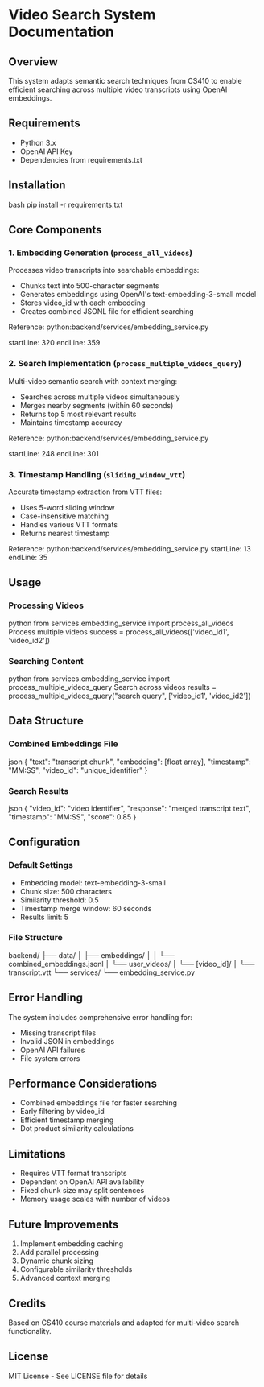 # Video Search System Documentation

## Overview
This system adapts semantic search techniques from CS410 to enable efficient searching across multiple video transcripts using OpenAI embeddings.

## Requirements
- Python 3.x
- OpenAI API Key
- Dependencies from requirements.txt

## Installation 
bash
pip install -r requirements.txt


## Core Components

### 1. Embedding Generation (`process_all_videos`)
Processes video transcripts into searchable embeddings:
- Chunks text into 500-character segments
- Generates embeddings using OpenAI's text-embedding-3-small model
- Stores video_id with each embedding
- Creates combined JSONL file for efficient searching

Reference: 
python:backend/services/embedding_service.py

startLine: 320
endLine: 359


### 2. Search Implementation (`process_multiple_videos_query`) 
Multi-video semantic search with context merging:
- Searches across multiple videos simultaneously
- Merges nearby segments (within 60 seconds)
- Returns top 5 most relevant results
- Maintains timestamp accuracy

Reference:
python:backend/services/embedding_service.py

startLine: 248
endLine: 301


### 3. Timestamp Handling (`sliding_window_vtt`)
Accurate timestamp extraction from VTT files:
- Uses 5-word sliding window
- Case-insensitive matching
- Handles various VTT formats
- Returns nearest timestamp

Reference:
python:backend/services/embedding_service.py
startLine: 13
endLine: 35


## Usage

### Processing Videos
python
from services.embedding_service import process_all_videos
Process multiple videos
success = process_all_videos(['video_id1', 'video_id2'])


### Searching Content

python
from services.embedding_service import process_multiple_videos_query
Search across videos
results = process_multiple_videos_query("search query", ['video_id1', 'video_id2'])

## Data Structure

### Combined Embeddings File
json
{
"text": "transcript chunk",
"embedding": [float array],
"timestamp": "MM:SS",
"video_id": "unique_identifier"
}


### Search Results
json
{
"video_id": "video identifier",
"response": "merged transcript text",
"timestamp": "MM:SS",
"score": 0.85
}



## Configuration

### Default Settings
- Embedding model: text-embedding-3-small
- Chunk size: 500 characters
- Similarity threshold: 0.5
- Timestamp merge window: 60 seconds
- Results limit: 5

### File Structure

backend/
├── data/
│ ├── embeddings/
│ │ └── combined_embeddings.jsonl
│ └── user_videos/
│ └── [video_id]/
│ └── transcript.vtt
└── services/
└── embedding_service.py


## Error Handling
The system includes comprehensive error handling for:
- Missing transcript files
- Invalid JSON in embeddings
- OpenAI API failures
- File system errors

## Performance Considerations
- Combined embeddings file for faster searching
- Early filtering by video_id
- Efficient timestamp merging
- Dot product similarity calculations

## Limitations
- Requires VTT format transcripts
- Dependent on OpenAI API availability
- Fixed chunk size may split sentences
- Memory usage scales with number of videos

## Future Improvements
1. Implement embedding caching
2. Add parallel processing
3. Dynamic chunk sizing
4. Configurable similarity thresholds
5. Advanced context merging

## Credits
Based on CS410 course materials and adapted for multi-video search functionality.

## License
MIT License - See LICENSE file for details
